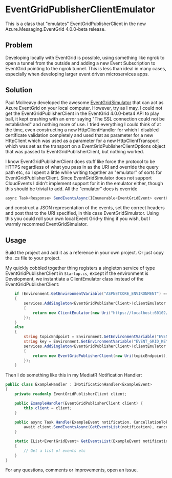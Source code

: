# EventGridPublisherClientEmulator

This is a class that "emulates" EventGridPublisherClient in the new Azure.Messaging.EventGrid 4.0.0-beta release.

## Problem

Developing locally with EventGrid is possible, using something like ngrok to open a tunnel from the outside and adding a new Event Subscription to EventGrid pointing to the ngrok tunnel. This is less than ideal in many cases, especially when developing larger event driven microservices apps.

## Solution

Paul Mcilreavy developed the awesome [EventGridSimulator](https://github.com/pmcilreavy/AzureEventGridSimulator) that can act as Azure EventGrid on your local computer. However, try as I may, I could not get the EventGridPublisherClient in the EventGrid 4.0.0-beta4 API to play ball, it kept crashing with an error saying "The SSL connection could not be established" and nothing more of use. I tried everything I could think of at the time, even constructing a new HttpClientHandler for which I disabled certificate validation completely and used that as parameter for a new HttpClient which was used as a parameter for a new HttpClientTransport which was set as the transport on a EventGridPublisherClientOptions object that was passed to EventGridPublisherClient, but nothing worked.

I know EventGridPublisherClient does stuff like force the protocol to be HTTPS regardless of what you pass in as the URI and override the query path etc, so I spent a little while writing together an "emulator" of sorts for EventGridPublisherClient. Since EventGridSimulator does not support CloudEvents I didn't implement support for it in the emulator either, though this should be trivial to add. All the "emulator" does is override
```csharp
async Task<Response> SendEventsAsync(IEnumerable<EventGridEvent> eventGridEvents, CancellationToken cancellationToken = default)
```
and construct a JSON representation of the events, set the correct headers and post that to the URI specified, in this case EventGridSimulator. Using this you could roll your own local Event Grid-y thing if you wish, but I warmly recommed EventGridSimulator.

## Usage

Build the project and add it as a reference in your own project. Or just copy the .cs file to your project.

My quickly cobbled together thing registers a singleton service of type EventGridPublisherClient in `Startup.cs`, except if the environment is Development, we instantiate a ClientEmulator class instead of the EventGridPublisherClient:

```csharp
    if (Environment.GetEnvironmentVariable("ASPNETCORE_ENVIRONMENT") == "Development")
    {
        services.AddSingleton<EventGridPublisherClient>(clientEmulator =>
        {
            return new ClientEmulator(new Uri("https://localhost:60102/api/events?api-version=2018-01-01"), new AzureKeyCredential("DummyKey"));
        }); 
    }
    else
    {
        string topicEndpoint = Environment.GetEnvironmentVariable("EVENT_GRID_TOPIC_ENDPOINT");
        string key = Environment.GetEnvironmentVariable("EVENT_GRID_KEY");
        services.AddSingleton<EventGridPublisherClient>(clientEmulator =>
        {
            return new EventGridPublisherClient(new Uri(topicEndpoint), new AzureKeyCredential(key));
        });
    }
```

Then I do something like this in my MediatR Notification Handler:

```csharp
public class ExampleHandler : INotificationHandler<ExampleEvent>
{
    private readonly EventGridPublisherClient client;

    public ExampleHandler(EventGridPublisherClient client) {
        this.client = client;
    }
    
    public async Task Handle(ExampleEvent notification, CancellationToken cancellationToken = default) {
        await client.SendEventsAsync(GetEventsList(notification), cancellationToken);
    }

    static IList<EventGridEvent> GetEventsList(ExampleEvent notification) 
    {
        // Get a list of events etc
    }
}
```

For any questions, comments or improvements, open an issue.
